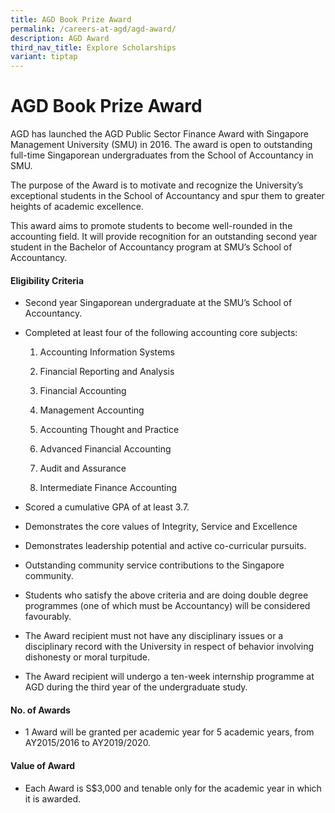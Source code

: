 ```yaml
---
title: AGD Book Prize Award
permalink: /careers-at-agd/agd-award/
description: AGD Award
third_nav_title: Explore Scholarships
variant: tiptap
---
```

<h1>AGD Book Prize Award</h1>
<p>AGD has launched the AGD Public Sector Finance Award with Singapore Management
University (SMU) in 2016. The award is open to outstanding full-time Singaporean
undergraduates from the School of Accountancy in SMU.</p>
<p>The purpose of the Award is to motivate and recognize the University’s
exceptional students in the School of Accountancy and spur them to greater
heights of academic excellence.</p>
<p>This award aims to promote students to become well-rounded in the accounting
field. It will provide recognition for an outstanding second year student
in the Bachelor of Accountancy program at SMU’s School of Accountancy.</p>
<h4>Eligibility Criteria</h4>
<ul data-tight="true" class="tight">
<li>
<p>Second year Singaporean undergraduate at the SMU’s School of Accountancy.</p>
</li>
<li>
<p>Completed at least four of the following accounting core subjects:</p>
<ol data-tight="true" class="tight">
<li>
<p>Accounting Information Systems</p>
</li>
<li>
<p>Financial Reporting and Analysis</p>
</li>
<li>
<p>Financial Accounting</p>
</li>
<li>
<p>Management Accounting</p>
</li>
<li>
<p>Accounting Thought and Practice</p>
</li>
<li>
<p>Advanced Financial Accounting</p>
</li>
<li>
<p>Audit and Assurance</p>
</li>
<li>
<p>Intermediate Finance Accounting</p>
</li>
</ol>
</li>
<li>
<p>Scored a cumulative GPA of at least 3.7.</p>
</li>
<li>
<p>Demonstrates the core values of Integrity, Service and Excellence</p>
</li>
<li>
<p>Demonstrates leadership potential and active co-curricular pursuits.</p>
</li>
<li>
<p>Outstanding community service contributions to the Singapore community.</p>
</li>
<li>
<p>Students who satisfy the above criteria and are doing double degree programmes
(one of which must be Accountancy) will be considered favourably.</p>
</li>
<li>
<p>The Award recipient must not have any disciplinary issues or a disciplinary
record with the University in respect of behavior involving dishonesty
or moral turpitude.</p>
</li>
<li>
<p>The Award recipient will undergo a ten-week internship programme at AGD
during the third year of the undergraduate study.</p>
</li>
</ul>
<h4>No. of Awards</h4>
<ul data-tight="true" class="tight">
<li>
<p>1 Award will be granted per academic year for 5 academic years, from AY2015/2016
to AY2019/2020.</p>
</li>
</ul>
<h4>Value of Award</h4>
<ul data-tight="true" class="tight">
<li>
<p>Each Award is S$3,000 and tenable only for the academic year in which
it is awarded.</p>
</li>
</ul>
<p></p>